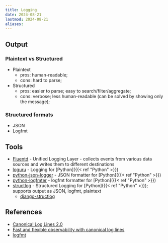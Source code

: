 ```yaml
---
title: Logging
date: 2024-08-21
lastmod: 2024-08-21
aliases:
---
```


## Output
### Plaintext vs Structured
- Plaintext
    * pros: human-readable;
    * cons: hard to parse;
- Structured
    * pros: easier to parse; easy to search/filter/aggregate;
    * cons: verbose; less human-readable (can be solved by showing only the
      message);

### Structured formats
- JSON
- Logfmt

## Tools
- [Fluentd](https://github.com/fluent/fluentd) - Unified Logging Layer -
  collects events from various data sources and writes them to different
  destinations
- [loguru](https://github.com/delgan/loguru) - Logging for
  [Python]({{< ref "Python" >}})
- [python-json-logger](https://github.com/madzak/python-json-logger) - JSON
  formatter for [Python]({{< ref "Python" >}})
- [python-logfmter](https://github.com/jteppinette/python-logfmter) - logfmt
  formatter for [Python]({{< ref "Python" >}})
- [structlog](https://github.com/hynek/structlog) - Structured Logging for
  [Python]({{< ref "Python" >}}); supports output as JSON, logfmt, plaintext
    * [django-structlog](https://github.com/jrobichaud/django-structlog)

## References
- [Canonical Log Lines 2.0](https://brandur.org/nanoglyphs/025-logs#canonical-log-lines-2)
- [Fast and flexible observability with canonical log lines](https://stripe.com/blog/canonical-log-lines)
- [logfmt](https://brandur.org/logfmt)
